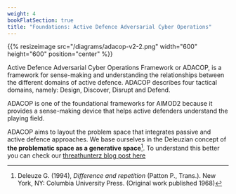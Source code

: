 ```yaml
---
weight: 4
bookFlatSection: true
title: "Foundations: Active Defence Adversarial Cyber Operations"
---
```


{{% resizeimage src="/diagrams/adacop-v2-2.png" width="600" height="600" position="center" %}}

Active Defence Adversarial Cyber Operations Framework or ADACOP, is a framework for sense-making and understanding the relationships between the different domains of active defence. ADACOP describes four tactical domains, namely: Design, Discover, Disrupt and Defend.

ADACOP is one of the foundational frameworks for AIMOD2 because it provides a sense-making device that helps active defenders understand the playing field.

ADACOP aims to layout the problem space that integrates passive and active defence approaches. We base ourselves in the Deleuzian concept of **the problematic space as a generative space**[^1]. To understand this better you can check our [threathunterz blog post here](https://threathunterz.com/posts/threat-hunting/the-way-of-the-intercepting-fist-part-3/)

[^1]: Deleuze G. (1994), _Difference and repetition_ (Patton P., Trans.). New York, NY: Columbia University Press. (Original work published 1968)